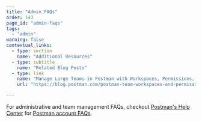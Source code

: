 ```yaml
---
title: "Admin FAQs"
order: 143
page_id: "admin-faqs"
tags:
  - "admin"
warning: false
contextual_links:
  - type: section
    name: "Additional Resources"
  - type: subtitle
    name: "Related Blog Posts"
  - type: link
    name: "Manage Large Teams in Postman with Workspaces, Permissions, and Version Control"
    url: "https://blog.postman.com/postman-team-workspaces-and-permissions/"

---
```


For administrative and team management FAQs, checkout [Postman's Help Center](https://support.postman.com/hc/en-us) for [Postman account FAQs](https://support.postman.com/hc/en-us/categories/115000609185-My-Account).




